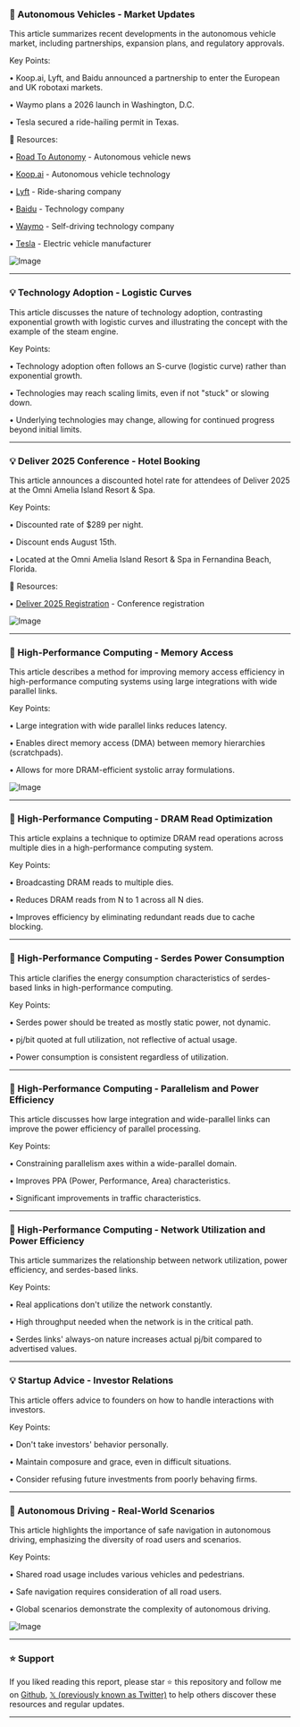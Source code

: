 ### 🚀 Autonomous Vehicles - Market Updates

This article summarizes recent developments in the autonomous vehicle market, including partnerships, expansion plans, and regulatory approvals.

Key Points:

• Koop.ai, Lyft, and Baidu announced a partnership to enter the European and UK robotaxi markets.


• Waymo plans a 2026 launch in Washington, D.C.


• Tesla secured a ride-hailing permit in Texas.


🔗 Resources:

• [Road To Autonomy](https://x.com/RoadToAutonomy) - Autonomous vehicle news


• [Koop.ai](https://x.com/koop_ai) - Autonomous vehicle technology


• [Lyft](https://x.com/lyft) - Ride-sharing company


• [Baidu](https://x.com/Baidu_Inc) - Technology company


• [Waymo](https://x.com/Waymo) - Self-driving technology company


• [Tesla](https://x.com/Tesla) - Electric vehicle manufacturer


![Image](https://pbs.twimg.com/media/GyALk_uXkAAyo0r?format=jpg&name=small)


---

### 💡 Technology Adoption - Logistic Curves

This article discusses the nature of technology adoption, contrasting exponential growth with logistic curves and illustrating the concept with the example of the steam engine.

Key Points:

• Technology adoption often follows an S-curve (logistic curve) rather than exponential growth.


•  Technologies may reach scaling limits, even if not "stuck" or slowing down.


• Underlying technologies may change, allowing for continued progress beyond initial limits.



---

### 💡  Deliver 2025 Conference - Hotel Booking

This article announces a discounted hotel rate for attendees of Deliver 2025 at the Omni Amelia Island Resort & Spa.


Key Points:

• Discounted rate of $289 per night.


•  Discount ends August 15th.


• Located at the Omni Amelia Island Resort & Spa in Fernandina Beach, Florida.



🔗 Resources:

• [Deliver 2025 Registration](https://web.cvent.com/event/b1b1dd13-8715-414c-af8d-353b6a308c24/summary) - Conference registration


![Image](https://pbs.twimg.com/media/Gx2ssPSbsAYktaT?format=jpg&name=small)


---

### 🤖  High-Performance Computing - Memory Access

This article describes a method for improving memory access efficiency in high-performance computing systems using large integrations with wide parallel links.


Key Points:

• Large integration with wide parallel links reduces latency.


• Enables direct memory access (DMA) between memory hierarchies (scratchpads).


• Allows for more DRAM-efficient systolic array formulations.



![Image](https://pbs.twimg.com/media/GxxOOwUbsAIi_DY?format=jpg&name=small)


---

### 🤖 High-Performance Computing - DRAM Read Optimization

This article explains a technique to optimize DRAM read operations across multiple dies in a high-performance computing system.


Key Points:

• Broadcasting DRAM reads to multiple dies.


•  Reduces DRAM reads from N to 1 across all N dies.


• Improves efficiency by eliminating redundant reads due to cache blocking.



---

### 🤖  High-Performance Computing - Serdes Power Consumption

This article clarifies the energy consumption characteristics of serdes-based links in high-performance computing.


Key Points:

• Serdes power should be treated as mostly static power, not dynamic.


• pj/bit quoted at full utilization, not reflective of actual usage.


• Power consumption is consistent regardless of utilization.



---

### 🤖 High-Performance Computing - Parallelism and Power Efficiency

This article discusses how large integration and wide-parallel links can improve the power efficiency of parallel processing.


Key Points:

• Constraining parallelism axes within a wide-parallel domain.


• Improves PPA (Power, Performance, Area) characteristics.


• Significant improvements in traffic characteristics.



---

### 🤖 High-Performance Computing - Network Utilization and Power Efficiency

This article summarizes the relationship between network utilization, power efficiency, and serdes-based links.


Key Points:

• Real applications don't utilize the network constantly.


• High throughput needed when the network is in the critical path.


•  Serdes links' always-on nature increases actual pj/bit compared to advertised values.



---

### 💡  Startup Advice - Investor Relations

This article offers advice to founders on how to handle interactions with investors.


Key Points:

• Don't take investors' behavior personally.


•  Maintain composure and grace, even in difficult situations.


• Consider refusing future investments from poorly behaving firms.


---

### 🚀 Autonomous Driving - Real-World Scenarios

This article highlights the importance of safe navigation in autonomous driving, emphasizing the diversity of road users and scenarios.

Key Points:

• Shared road usage includes various vehicles and pedestrians.


• Safe navigation requires consideration of all road users.


• Global scenarios demonstrate the complexity of autonomous driving.



![Image](https://pbs.twimg.com/amplify_video_thumb/1953382375599022080/img/lZ2uZAQXawW5p25f.jpg)


---

### ⭐️ Support

If you liked reading this report, please star ⭐️ this repository and follow me on [Github](https://github.com/Drix10), [𝕏 (previously known as Twitter)](https://x.com/DRIX_10_) to help others discover these resources and regular updates.

---